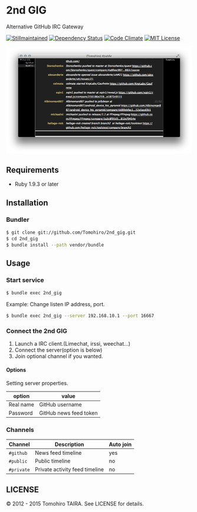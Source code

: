 2nd GIG
================================================================================


Alternative GitHub IRC Gateway

[![Stillmaintained](http://stillmaintained.com/Tomohiro/2nd_gig.png)](http://stillmaintained.com/Tomohiro/2nd_gig)
[![Dependency Status](https://img.shields.io/gemnasium/Tomohiro/2nd_gig.svg?style=flat-square)](https://gemnasium.com/Tomohiro/2nd_gig)
[![Code Climate](https://img.shields.io/codeclimate/github/Tomohiro/2nd_gig.svg?style=flat-square)](https://codeclimate.com/github/Tomohiro/2nd_gig)
[![MIT License](http://img.shields.io/badge/license-MIT-blue.svg?style=flat-square)](LICENSE)

![2nd GIG screenshot](screenshot.png)


Requirements
--------------------------------------------------------------------------------

- Ruby 1.9.3 or later


Installation
--------------------------------------------------------------------------------

### Bundler

```sh
$ git clone git://github.com/Tomohiro/2nd_gig.git
$ cd 2nd_gig
$ bundle install --path vendor/bundle
```


Usage
--------------------------------------------------------------------------------

### Start service

```sh
$ bundle exec 2nd_gig
```

Example: Change listen IP address, port.

```sh
$ bundle exec 2nd_gig --server 192.168.10.1 --port 16667
```


### Connect the 2nd GIG

1. Launch a IRC client.(Limechat, irssi, weechat...)
2. Connect the server(option is below)
3. Join optional channel if you wanted.

#### Options

Setting server properties.

option    | value
--------- | -----
Real name | GitHub username
Password  | GitHub news feed token


### Channels

Channel    | Description                    | Auto join
---------- | ------------------------------ | ---------
`#github`  | News feed timeline             | yes
`#public`  | Public timeline                | no
`#private` | Private activity feed timeline | no


LICENSE
--------------------------------------------------------------------------------

&copy; 2012 - 2015 Tomohiro TAIRA.
See LICENSE for details.

